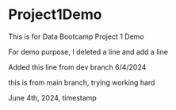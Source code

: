 # Project1Demo
This is for Data Bootcamp Project 1 Demo


For demo purpose, I deleted a line and add a line

Added this line from dev branch 6/4/2024

this is from main branch, trying working hard

June 4th, 2024, timestamp